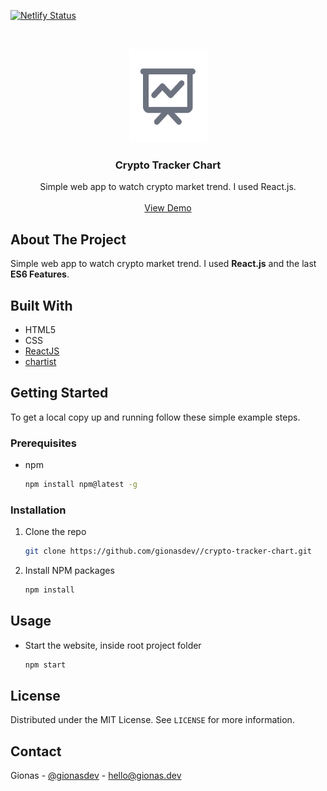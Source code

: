 [![Netlify Status](https://api.netlify.com/api/v1/badges/a4204580-c0a3-43b4-9867-5e5e1a041b1f/deploy-status)](https://app.netlify.com/sites/crypto-tracker-chart/deploys)

<br />
<p align="center">
  <a href="https://github.com/gionasdev/crypto-tracker-chart">
    <img src="src/assets/logo.png" alt="Logo" width="125" height="150">
  </a>

  <h3 align="center">Crypto Tracker Chart</h3>

  <p align="center">
    Simple web app to watch crypto market trend. I used React.js.
    <br />
    <br />
    <a href="https://crypto-tracker-chart.netlify.app">View Demo</a>
  </p>
</p>

## About The Project

Simple web app to watch crypto market trend. I used **React.js** and the last **ES6 Features**.

## Built With

- HTML5
- CSS
- [ReactJS](https://reactjs.org/)
- [chartist](https://gionkunz.github.io/chartist-js/)

<!-- GETTING STARTED -->

## Getting Started

To get a local copy up and running follow these simple example steps.

### Prerequisites

- npm
  ```sh
  npm install npm@latest -g
  ```

### Installation

1. Clone the repo
   ```sh
   git clone https://github.com/gionasdev//crypto-tracker-chart.git
   ```
2. Install NPM packages
   ```sh
   npm install
   ```

<!-- USAGE EXAMPLES -->

## Usage

- Start the website, inside root project folder
  ```sh
  npm start
  ```

<!-- LICENSE -->

## License

Distributed under the MIT License. See `LICENSE` for more information.

<!-- CONTACT -->

## Contact

Gionas - [@gionasdev](https://twitter.com/gionasdev) - hello@gionas.dev
